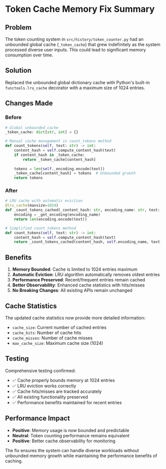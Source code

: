 # Token Cache Memory Fix Summary

## Problem
The token counting system in `src/history/token_counter.py` had an unbounded global cache (`_token_cache`) that grew indefinitely as the system processed diverse user inputs. This could lead to significant memory consumption over time.

## Solution
Replaced the unbounded global dictionary cache with Python's built-in `functools.lru_cache` decorator with a maximum size of 1024 entries.

## Changes Made

### Before
```python
# Global unbounded cache
_token_cache: dict[str, int] = {}

# Manual cache management in count_tokens method
def count_tokens(self, text: str) -> int:
    content_hash = self.compute_content_hash(text)
    if content_hash in _token_cache:
        return _token_cache[content_hash]
    
    tokens = len(self._encoding.encode(text))
    _token_cache[content_hash] = tokens  # Unbounded growth
    return tokens
```

### After
```python
# LRU cache with automatic eviction
@lru_cache(maxsize=1024)
def _count_tokens_cached(_content_hash: str, encoding_name: str, text: str) -> int:
    encoding = _get_encoding(encoding_name)
    return len(encoding.encode(text))

# Simplified count_tokens method
def count_tokens(self, text: str) -> int:
    content_hash = self.compute_content_hash(text)
    return _count_tokens_cached(content_hash, self.encoding_name, text)
```

## Benefits

1. **Memory Bounded**: Cache is limited to 1024 entries maximum
2. **Automatic Eviction**: LRU algorithm automatically removes oldest entries
3. **Performance Preserved**: Recent/frequent entries remain cached
4. **Better Observability**: Enhanced cache statistics with hits/misses
5. **No Breaking Changes**: All existing APIs remain unchanged

## Cache Statistics

The updated cache statistics now provide more detailed information:
- `cache_size`: Current number of cached entries
- `cache_hits`: Number of cache hits
- `cache_misses`: Number of cache misses  
- `max_cache_size`: Maximum cache size (1024)

## Testing

Comprehensive testing confirmed:
- ✅ Cache properly bounds memory at 1024 entries
- ✅ LRU eviction works correctly
- ✅ Cache hits/misses are tracked accurately
- ✅ All existing functionality preserved
- ✅ Performance benefits maintained for recent entries

## Performance Impact

- **Positive**: Memory usage is now bounded and predictable
- **Neutral**: Token counting performance remains equivalent
- **Positive**: Better cache observability for monitoring

The fix ensures the system can handle diverse workloads without unbounded memory growth while maintaining the performance benefits of caching.
